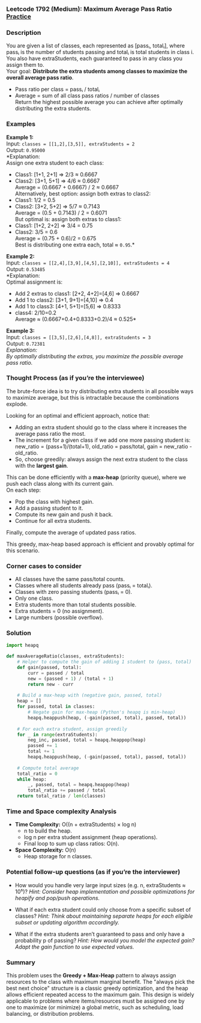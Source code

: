 ### Leetcode 1792 (Medium): Maximum Average Pass Ratio [Practice](https://leetcode.com/problems/maximum-average-pass-ratio)

### Description  
You are given a list of classes, each represented as [passᵢ, totalᵢ], where passᵢ is the number of students passing and totalᵢ is total students in class i. You also have extraStudents, each guaranteed to pass in any class you assign them to.  
Your goal: **Distribute the extra students among classes to maximize the overall average pass ratio**.  
- Pass ratio per class = passᵢ / totalᵢ  
- Average = sum of all class pass ratios / number of classes  
Return the highest possible average you can achieve after optimally distributing the extra students.

### Examples  

**Example 1:**  
Input: `classes = [[1,2],[3,5]], extraStudents = 2`  
Output: `0.95000`  
*Explanation:  
Assign one extra student to each class:  
- Class1: [1+1, 2+1] ⇒ 2/3 ≈ 0.6667  
- Class2: [3+1, 5+1] ⇒ 4/6 ≈ 0.6667  
Average = (0.6667 + 0.6667) / 2 ≈ 0.6667  
Alternatively, best option: assign both extras to class2:  
- Class1: 1/2 = 0.5  
- Class2: [3+2, 5+2] ⇒ 5/7 ≈ 0.7143  
Average = (0.5 + 0.7143) / 2 = 0.6071  
But optimal is: assign both extras to class1:  
- Class1: [1+2, 2+2] ⇒ 3/4 = 0.75  
- Class2: 3/5 = 0.6  
Average = (0.75 + 0.6)/2 = 0.675  
Best is distributing one extra each, total ≈ `0.95`.*

**Example 2:**  
Input: `classes = [[2,4],[3,9],[4,5],[2,10]], extraStudents = 4`  
Output: `0.53485`  
*Explanation:  
Optimal assignment is:  
- Add 2 extras to class1: [2+2, 4+2]=[4,6] ⇒ 0.6667  
- Add 1 to class2: [3+1, 9+1]=[4,10] ⇒ 0.4  
- Add 1 to class3: [4+1, 5+1]=[5,6] ⇒ 0.8333  
- class4: 2/10=0.2  
Average ≈ (0.6667+0.4+0.8333+0.2)/4 ≈ 0.525*

**Example 3:**  
Input: `classes = [[3,5],[2,6],[4,8]], extraStudents = 3`  
Output: `0.72381`  
*Explanation:  
By optimally distributing the extras, you maximize the possible average pass ratio.*

### Thought Process (as if you’re the interviewee)  
The brute-force idea is to try distributing extra students in all possible ways to maximize average, but this is intractable because the combinations explode.

Looking for an optimal and efficient approach, notice that:
- Adding an extra student should go to the class where it increases the average pass ratio the most.
- The increment for a given class if we add one more passing student is:  
  new_ratio = (pass+1)/(total+1), old_ratio = pass/total, gain = new_ratio - old_ratio.
- So, choose greedily: always assign the next extra student to the class with the **largest gain**.

This can be done efficiently with a **max-heap** (priority queue), where we push each class along with its current gain.  
On each step:
- Pop the class with highest gain.
- Add a passing student to it.
- Compute its new gain and push it back.
- Continue for all extra students.

Finally, compute the average of updated pass ratios.

This greedy, max-heap based approach is efficient and provably optimal for this scenario.

### Corner cases to consider  
- All classes have the same pass/total counts.
- Classes where all students already pass (passᵢ = totalᵢ).
- Classes with zero passing students (passᵢ = 0).
- Only one class.
- Extra students more than total students possible.
- Extra students = 0 (no assignment).
- Large numbers (possible overflow).

### Solution

```python
import heapq

def maxAverageRatio(classes, extraStudents):
    # Helper to compute the gain of adding 1 student to (pass, total)
    def gain(passed, total):
        curr = passed / total
        new = (passed + 1) / (total + 1)
        return new - curr
    
    # Build a max-heap with (negative gain, passed, total)
    heap = []
    for passed, total in classes:
        # Negate gain for max-heap (Python's heapq is min-heap)
        heapq.heappush(heap, (-gain(passed, total), passed, total))
    
    # For each extra student, assign greedily
    for _ in range(extraStudents):
        neg_inc, passed, total = heapq.heappop(heap)
        passed += 1
        total += 1
        heapq.heappush(heap, (-gain(passed, total), passed, total))
    
    # Compute total average
    total_ratio = 0
    while heap:
        _, passed, total = heapq.heappop(heap)
        total_ratio += passed / total
    return total_ratio / len(classes)
```

### Time and Space complexity Analysis  

- **Time Complexity:** O((n + extraStudents) × log n)  
  - n to build the heap.
  - log n per extra student assignment (heap operations).
  - Final loop to sum up class ratios: O(n).
- **Space Complexity:** O(n)  
  - Heap storage for n classes.

### Potential follow-up questions (as if you’re the interviewer)  

- How would you handle very large input sizes (e.g. n, extraStudents ≈ 10⁵)?
  *Hint: Consider heap implementation and possible optimizations for heapify and pop/push operations.*

- What if each extra student could only choose from a specific subset of classes?
  *Hint: Think about maintaining separate heaps for each eligible subset or updating algorithm accordingly.*

- What if the extra students aren’t guaranteed to pass and only have a probability p of passing?
  *Hint: How would you model the expected gain? Adapt the gain function to use expected values.*

### Summary
This problem uses the **Greedy + Max-Heap** pattern to always assign resources to the class with maximum marginal benefit. The "always pick the best next choice" structure is a classic greedy optimization, and the heap allows efficient repeated access to the maximum gain. This design is widely applicable to problems where items/resources must be assigned one by one to maximize (or minimize) a global metric, such as scheduling, load balancing, or distribution problems.
